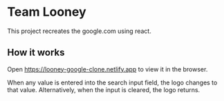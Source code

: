 # Team Looney

This project recreates the google.com using react.

## How it works
Open https://looney-google-clone.netlify.app to view it in the browser.

When any value is entered into the search input field, the logo changes to that value.
Alternatively, when the input is cleared, the logo returns.

